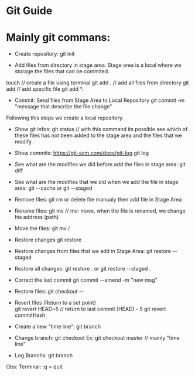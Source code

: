 # Git Guide

<h1> Mainly git commans: </h1>

- Create repository:
  git init

- Add files from directory in stage area. Stage area is a local where we storage the files that can be commited.

touch <file> // create a file using terminal
git add . // add all files from directory
git add <file> // add specific file
git add \*.<extension>

- Commit: Send files from Stage Area to Local Repository
  git commit -m "message that describe the file change"

Following this steps we create a local repository.

- Show git infos:
  git status // with this command its possible see which of these files has not been added to the stage area and the files that we modify.

- Show commits: https://git-scm.com/docs/git-log
  git log

- See what are the modifies we did before add the files in stage area:
  git diff

- See what are the modifies that we did when we add the file in stage area:
  git --cache or git --staged

- Remove files:
  git rm <file> or delete file manualy then add file in Stage Area

- Rename files:
  git mv <file renamed> <new file name> // mv: move, when the file is renamed, we change his address (path)

- Move the files:
  git mv <file> <folder>/<file>

- Restore changes
  git restore <fileChanged>

- Restore changes from files that we add in Stage Area:
  git restore --staged <fileChanged>

- Restore all changes:
  git restore . or git restore --staged .

- Correct the last commit
  git commit --amend -m "new msg"

- Restore files:
  git checkout <commitHash>--<file>

- Revert files (Return to a set point)  
  git revert HEAD~5 // return to last commit (HEAD) - 5
  git revert commitHash

- Create a new "time line":
  git branch <nameBranch>

- Change branch:
  git checkout <name>
  Ex: git checkout master // mainly "time line"

- Log Branchs:
  git branch

Obs: Terminal: :q = quit

